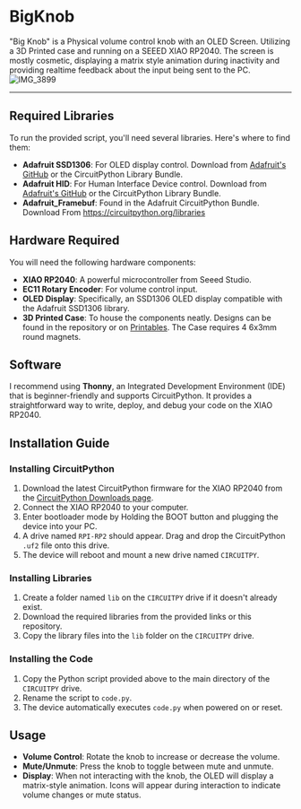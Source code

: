 # BigKnob
"Big Knob" is a Physical volume control knob with an OLED Screen. Utilizing a 3D Printed case and running on a SEEED XIAO RP2040. The screen is mostly cosmetic, displaying a matrix style animation during inactivity and providing realtime feedback about the input being sent to the PC.
![IMG_3899](https://github.com/potatoworld/BigKnob/assets/37276609/f9142292-4a99-4ac1-9920-22d5f77ad2df)


---

## Required Libraries

To run the provided script, you'll need several libraries. Here's where to find them:

- **Adafruit SSD1306**: For OLED display control. Download from [Adafruit's GitHub](https://github.com/adafruit/Adafruit_CircuitPython_SSD1306) or the CircuitPython Library Bundle.
- **Adafruit HID**: For Human Interface Device control. Download from [Adafruit's GitHub](https://github.com/adafruit/Adafruit_CircuitPython_HID) or the CircuitPython Library Bundle.
- **Adafruit_Framebuf**: Found in the Adafruit CircuitPython Bundle. Download From https://circuitpython.org/libraries

## Hardware Required

You will need the following hardware components:

- **XIAO RP2040**: A powerful microcontroller from Seeed Studio.
- **EC11 Rotary Encoder**: For volume control input.
- **OLED Display**: Specifically, an SSD1306 OLED display compatible with the Adafruit SSD1306 library.
- **3D Printed Case**: To house the components neatly. Designs can be found in the repository or on [Printables](https://www.printables.com/model/742270-the-big-knob-physical-volume-controller). The Case requires 4 6x3mm round magnets.

## Software 

I recommend using **Thonny**, an Integrated Development Environment (IDE) that is beginner-friendly and supports CircuitPython. It provides a straightforward way to write, deploy, and debug your code on the XIAO RP2040.

## Installation Guide

### Installing CircuitPython

1. Download the latest CircuitPython firmware for the XIAO RP2040 from the [CircuitPython Downloads page](https://circuitpython.org/board/seeeduino_xiao_rp2040/).
2. Connect the XIAO RP2040 to your computer.
3. Enter bootloader mode by Holding the BOOT button and plugging the device into your PC.
4. A drive named `RPI-RP2` should appear. Drag and drop the CircuitPython `.uf2` file onto this drive.
5. The device will reboot and mount a new drive named `CIRCUITPY`.

### Installing Libraries

1. Create a folder named `lib` on the `CIRCUITPY` drive if it doesn't already exist.
2. Download the required libraries from the provided links or this repository.
3. Copy the library files into the `lib` folder on the `CIRCUITPY` drive.

### Installing the Code

1. Copy the Python script provided above to the main directory of the `CIRCUITPY` drive.
2. Rename the script to `code.py`.
3. The device automatically executes `code.py` when powered on or reset.

## Usage

- **Volume Control**: Rotate the knob to increase or decrease the volume.
- **Mute/Unmute**: Press the knob to toggle between mute and unmute.
- **Display**: When not interacting with the knob, the OLED will display a matrix-style animation. Icons will appear during interaction to indicate volume changes or mute status.
